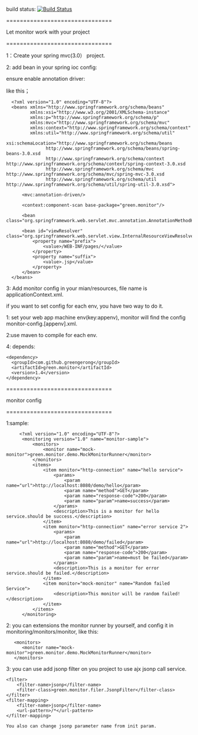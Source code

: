 build status: [![Build Status](https://travis-ci.org/greengerong/green-monitor.png)](https://travis-ci.org/greengerong/green-monitor)

===============================

Let monitor work with your project

===============================

1：Create your spring mvc(3.0） project.

2: add bean in your spring ioc config:

  ensure enable annotation driver:
  
  like this；
  
      <?xml version="1.0" encoding="UTF-8"?>
      <beans xmlns="http://www.springframework.org/schema/beans"
             xmlns:xsi="http://www.w3.org/2001/XMLSchema-instance"
             xmlns:p="http://www.springframework.org/schema/p"
             xmlns:mvc="http://www.springframework.org/schema/mvc"
             xmlns:context="http://www.springframework.org/schema/context"
             xmlns:util="http://www.springframework.org/schema/util"
             xsi:schemaLocation="http://www.springframework.org/schema/beans
                   http://www.springframework.org/schema/beans/spring-beans-3.0.xsd
                   http://www.springframework.org/schema/context http://www.springframework.org/schema/context/spring-context-3.0.xsd
                   http://www.springframework.org/schema/mvc http://www.springframework.org/schema/mvc/spring-mvc-3.0.xsd
                   http://www.springframework.org/schema/util http://www.springframework.org/schema/util/spring-util-3.0.xsd">
    
          <mvc:annotation-driven/>
    
          <context:component-scan base-package="green.monitor"/>
    
          <bean class="org.springframework.web.servlet.mvc.annotation.AnnotationMethodHandlerAdapter"/>
    
          <bean id="viewResolver" class="org.springframework.web.servlet.view.InternalResourceViewResolver">
              <property name="prefix">
                  <value>/WEB-INF/pages/</value>
              </property>
              <property name="suffix">
                  <value>.jsp</value>
              </property>
          </bean>
      </beans>

 3: Add monitor config in your mian/resources, file name is applicationContext.xml.
 
   if you want to set config for each env, you have two way to do it.
   
   1: set your web app machine env(key:appenv), monitor will find the config monitor-config.[appenv].xml.
   
   2:use maven to compile for each env.
   
 4: depends:
 
    <dependency>
      <groupId>com.github.greengerong</groupId>
      <artifactId>green.monitor</artifactId>
      <version>1.4</version>
    </dependency>

  ===============================
  
  monitor config
  
  ===============================
  
  
  1:sample:


         <?xml version="1.0" encoding="UTF-8"?>
          <monitoring version="1.0" name="monitor-sample">
              <monitors>
                  <monitor name="mock-monitor">green.monitor.demo.MockMonitorRunner</monitor>
              </monitors>
              <items>
                  <item monitor="http-connection" name="hello service">
                      <params>
                          <param name="url">http://localhost:8080/demo/hello</param>
                          <param name="method">GET</param>
                          <param name="response-code">200</param>
                          <param name="param">name=success</param>
                      </params>
                      <description>This is a monitor for hello service.should be success.</description>
                  </item>
                  <item monitor="http-connection" name="error service 2">
                      <params>
                          <param name="url">http://localhost:8080/demo/failed</param>
                          <param name="method">GET</param>
                          <param name="response-code">200</param>
                          <param name="param">name=must be failed</param>
                      </params>
                      <description>This is a monitor for error service.should be failed.</description>
                  </item>
                  <item monitor="mock-monitor" name="Random failed Service">
                      <description>This monitor will be random failed!</description>
                  </item>
              </items>
          </monitoring>

2: you can extensions the monitor runner by yourself, and config it in  monitoring/monitors/monitor,
  like this:
  
       <monitors>
          <monitor name="mock-monitor">green.monitor.demo.MockMonitorRunner</monitor>
       </monitors>

 3: you can use add jsonp filter on you project to  use ajx jsonp call service.

    <filter>
        <filter-name>jsonp</filter-name>
        <filter-class>green.monitor.filer.JsonpFilter</filter-class>
    </filter>
    <filter-mapping>
        <filter-name>jsonp</filter-name>
        <url-pattern>/*</url-pattern>
    </filter-mapping>

    You also can change jsonp parameter name from init param.
